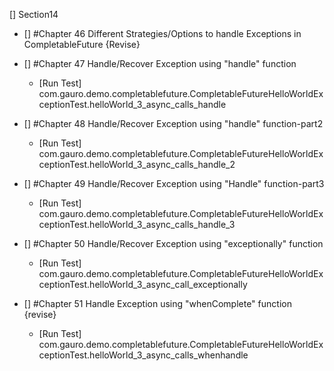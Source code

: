 [] Section14
- [] #Chapter 46 Different Strategies/Options to handle Exceptions in CompletableFuture
{Revise}
- [] #Chapter 47 Handle/Recover Exception using "handle" function
  - [Run Test] com.gauro.demo.completablefuture.CompletableFutureHelloWorldExceptionTest.helloWorld_3_async_calls_handle
  
- [] #Chapter 48 Handle/Recover Exception using "handle" function-part2
  - [Run Test] com.gauro.demo.completablefuture.CompletableFutureHelloWorldExceptionTest.helloWorld_3_async_calls_handle_2
  
- [] #Chapter 49 Handle/Recover Exception using "Handle" function-part3
  - [Run Test] com.gauro.demo.completablefuture.CompletableFutureHelloWorldExceptionTest.helloWorld_3_async_calls_handle_3

- [] #Chapter 50 Handle/Recover Exception using "exceptionally" function
  - [Run Test] com.gauro.demo.completablefuture.CompletableFutureHelloWorldExceptionTest.helloWorld_3_async_call_exceptionally
  
- [] #Chapter 51 Handle Exception using "whenComplete" function
  {revise}
  
  - [Run Test] com.gauro.demo.completablefuture.CompletableFutureHelloWorldExceptionTest.helloWorld_3_async_calls_whenhandle
